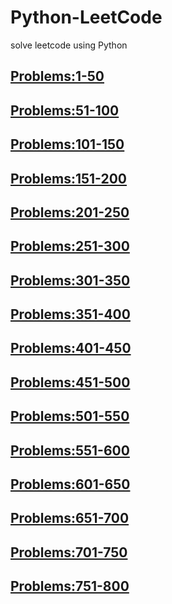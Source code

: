 # Python-LeetCode
solve leetcode using Python

## [Problems:1-50](./50)

## [Problems:51-100](./100)

## [Problems:101-150](./150)

## [Problems:151-200](./200)

## [Problems:201-250](./250)

## [Problems:251-300](./300)

## [Problems:301-350](./350)

## [Problems:351-400](./400)

## [Problems:401-450](./450)

## [Problems:451-500](./500)

## [Problems:501-550](./550)

## [Problems:551-600](./600)

## [Problems:601-650](./650)

## [Problems:651-700](./700)

## [Problems:701-750](./750)

## [Problems:751-800](./800)

